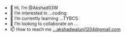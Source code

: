 - 👋 Hi, I’m @Akshad03W
- 👀 I’m interested in ...coding
- 🌱 I’m currently learning ...TYBCS
- 💞️ I’m looking to collaborate on ...
- 📫 How to reach me ...akshadwalunj1204@gmail.com 

<!---
Nix03W/Nix03W is a ✨ special ✨ repository because its `README.md` (this file) appears on your GitHub profile.
You can click the Preview link to take a look at your changes.
--->
